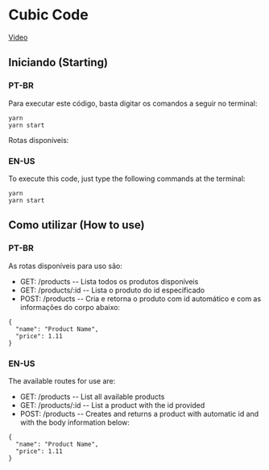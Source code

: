 # Cubic Code

[Video](https://www.youtube.com/watch?v=RomSuHEdDZg)

## Iniciando (Starting)

### PT-BR

Para executar este código, basta digitar os comandos a seguir no terminal:

```
yarn
yarn start
```

Rotas disponíveis:

### EN-US

To execute this code, just type the following commands at the terminal:

```
yarn
yarn start
```

## Como utilizar (How to use)

### PT-BR

As rotas disponíveis para uso são:

- GET: /products
  -- Lista todos os produtos disponíveis
- GET: /products/:id
  -- Lista o produto do id especificado
- POST: /products
  -- Cria e retorna o produto com id automático e com as informações do corpo abaixo:

```
{
  "name": "Product Name",
  "price": 1.11
}
```

### EN-US

The available routes for use are:

- GET: /products
  -- List all available products
- GET: /products/:id
  -- List a product with the id provided
- POST: /products
  -- Creates and returns a product with automatic id and with the body information below:

```
{
  "name": "Product Name",
  "price": 1.11
}
```
